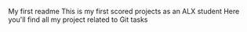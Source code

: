 My first readme
This is my first scored projects as an ALX student 
Here you'll find all my project related to Git tasks
